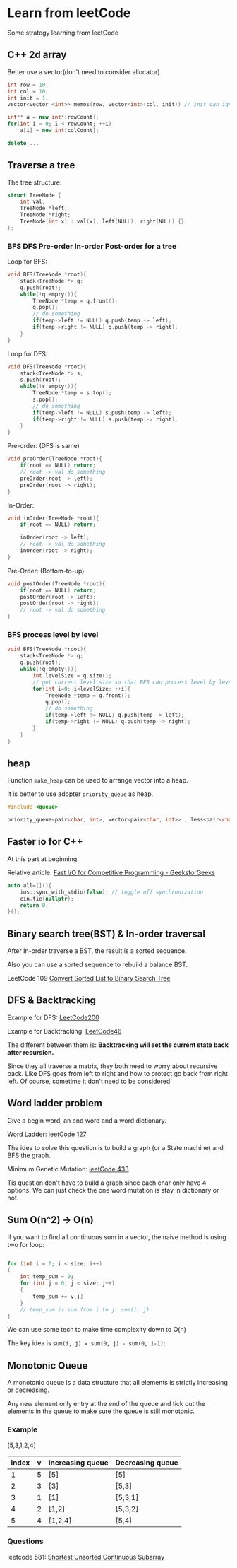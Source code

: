 # Learn from leetCode


Some strategy learning from leetCode

## C++ 2d array

Better use a vector(don't need to consider allocator)

```cpp
int row = 10;
int col = 10;
int init = 1;
vector<vector <int>> memos(row, vector<int>(col, init)) // init can ignore
```

```cpp
int** a = new int*[rowCount];
for(int i = 0; i < rowCount; ++i)
    a[i] = new int[colCount];

delete ...
```

## Traverse a tree

The tree structure:

```cpp
struct TreeNode {
    int val;
    TreeNode *left;
    TreeNode *right;
    TreeNode(int x) : val(x), left(NULL), right(NULL) {}
};
```

### BFS DFS Pre-order In-order Post-order for a **tree**

Loop for BFS:

```cpp
void BFS(TreeNode *root){
    stack<TreeNode *> q;
    q.push(root);
    while(!q.empty()){
        TreeNode *temp = q.front();
        q.pop();
        // do something
        if(temp->left != NULL) q.push(temp -> left);
        if(temp->right != NULL) q.push(temp -> right);
    }
}
```

Loop for DFS:

```cpp
void DFS(TreeNode *root){
    stack<TreeNode *> s;
    s.push(root);
    while(!s.empty()){
        TreeNode *temp = s.top();
        s.pop();
        // do something
        if(temp->left != NULL) s.push(temp -> left);
        if(temp->right != NULL) s.push(temp -> right);
    }
}
```

Pre-order: (DFS is same)

```cpp
void preOrder(TreeNode *root){
    if(root == NULL) return;
    // root -> val do something
    preOrder(root -> left);
    preOrder(root -> right);
}
```

In-Order:

```cpp
void inOrder(TreeNode *root){
    if(root == NULL) return;

    inOrder(root -> left);
    // root -> val do something
    inOrder(root -> right);
}
```

Pre-Order: (Bottom-to-up)

```cpp
void postOrder(TreeNode *root){
    if(root == NULL) return;
    postOrder(root -> left);
    postOrder(root -> right);
    // root -> val do something
}
```

### BFS process level by level

```cpp
void BFS(TreeNode *root){
    stack<TreeNode *> q;
    q.push(root);
    while(!q.empty()){
        int levelSize = q.size();
        // get current level size so that BFS can process level by level
        for(int i=0; i<levelSize; ++i){
            TreeNode *temp = q.front();
            q.pop();
            // do something
            if(temp->left != NULL) q.push(temp -> left);
            if(temp->right != NULL) q.push(temp -> right);
        }
    }
}
```

## heap

Function `make_heap` can be used to arrange vector into a heap.

It is better to use adopter `priority_queue` as heap.

```cpp
#include <queue>

priority_queue<pair<char, int>, vector<pair<char, int>> , less<pair<char,int>> > pq;

```

## Faster io for C++

At this part at beginning.

Relative article: [Fast I/O for Competitive Programming - GeeksforGeeks](https://www.geeksforgeeks.org/fast-io-for-competitive-programming/)

```cpp
auto all=[](){
    ios::sync_with_stdio(false); // toggle off synchronization
    cin.tie(nullptr);
    return 0;
}();
```

## Binary search tree(BST) & In-order traversal

After In-order traverse a BST, the result is a sorted sequence.

Also you can use a sorted sequence to rebuild a balance BST.

LeetCode 109 [Convert Sorted List to Binary Search Tree](https://leetcode.com/problems/convert-sorted-list-to-binary-search-tree/)

## DFS & Backtracking

Example for DFS: [LeetCode200](https://leetcode.com/problems/number-of-islands/)

Example for Backtracking: [LeetCode46](https://leetcode.com/problems/permutations/)

The different between them is: **Backtracking will set the current state back after recursion.**

Since they all traverse a matrix, they both need to worry about recursive back. Like DFS goes from left to right and how to protect go back from right left. Of course, sometime it don't need to be considered.

## Word ladder problem

Give a begin word, an end word and a word dictionary.

Word Ladder: [leetCode 127](https://leetcode.com/problems/word-ladder/)

The idea to solve this question is to build a graph (or a State machine) and BFS the graph.

Minimum Genetic Mutation: [leetCode 433](https://leetcode.com/problems/minimum-genetic-mutation/)

Tis question don't have to build a graph since each char only have 4 options. We can just check the one word mutation is stay in dictionary or not.

## Sum O(n^2) -> O(n)

If you want to find all continuous sum in a vector, the naive method is using two for loop:

```cpp

for (int i = 0; i < size; i++)
{
    int temp_sum = 0;
    for (int j = 0; j < size; j++)
    {
        temp_sum += v[j]
    }
    // temp_sum is sum from i to j. sum(i, j)
}
```

We can use some tech to make time complexity down to O(n)

The key idea is `sum(i, j) = sum(0, j) - sum(0, i-1)`;

## Monotonic Queue

A monotonic queue is a data structure that all elements is strictly increasing or decreasing.

Any new element only entry at the end of the queue and tick out the elements in the queue to make sure the queue is still monotonic.

### Example

[5,3,1,2,4]

| index | v   | Increasing queue | Decreasing queue |
| ----- | --- | ---------------- | ---------------- |
| 1     | 5   | [5]              | [5]              |
| 2     | 3   | [3]              | [5,3]            |
| 3     | 1   | [1]              | [5,3,1]          |
| 4     | 2   | [1,2]            | [5,3,2]          |
| 5     | 4   | [1,2,4]          | [5,4]            |

### Questions

leetcode 581: [Shortest Unsorted Continuous Subarray](https://leetcode.com/problems/shortest-unsorted-continuous-subarray/)

